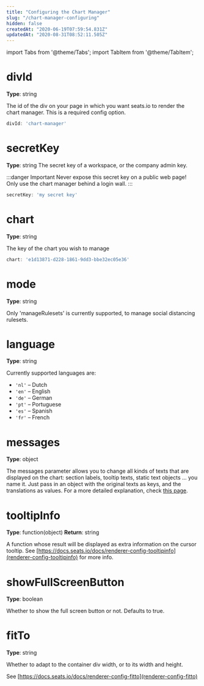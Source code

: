 ```yaml
---
title: "Configuring the Chart Manager"
slug: "/chart-manager-configuring"
hidden: false
createdAt: "2020-06-19T07:59:54.831Z"
updatedAt: "2020-08-31T08:52:11.505Z"
---
```


import Tabs from '@theme/Tabs';
import TabItem from '@theme/TabItem';

# divId
**Type**: string

The id of the div on your page in which you want seats.io to render the chart manager. This is a required config option.

```javascript
divId: 'chart-manager'
```

# secretKey
**Type**: string
The secret key of a workspace, or the company admin key.

:::danger Important
Never expose this secret key on a public web page! Only use the chart manager behind a login wall.
:::

```javascript
secretKey: 'my secret key'
```


# chart
**Type**: string

The key of the chart you wish to manage

```javascript
chart: 'e1d13871-d228-1861-9dd3-bbe32ec05e36'
```

# mode
**Type**: string

Only 'manageRulesets' is currently supported, to manage social distancing rulesets.

# language
**Type**: string

Currently supported languages are:
- `'nl'` – Dutch
- `'en'` – English
- `'de'` – German
- `'pt'` – Portuguese
- `'es'` – Spanish
- `'fr'` – French

# messages
**Type**: object

The messages parameter allows you to change all kinds of texts that are displayed on the chart: section labels, tooltip texts, static text objects ... you name it.
Just pass in an object with the original texts as keys, and the translations as values.
For a more detailed explanation, check [this page](http://support.seats.io/integrating-seats-io/multi-language-i18n-support).

# tooltipInfo
**Type**: function(object)
**Return**: string

A function whose result will be displayed as extra information on the cursor tooltip.
See [https://docs.seats.io/docs/renderer-config-tooltipinfo](renderer-config-tooltipinfo) for more info.

# showFullScreenButton
**Type**: boolean

Whether to show the full screen button or not. Defaults to true.

# fitTo
**Type**: string

Whether to adapt to the container div width, or to its width and height.

See [https://docs.seats.io/docs/renderer-config-fitto](renderer-config-fitto)

